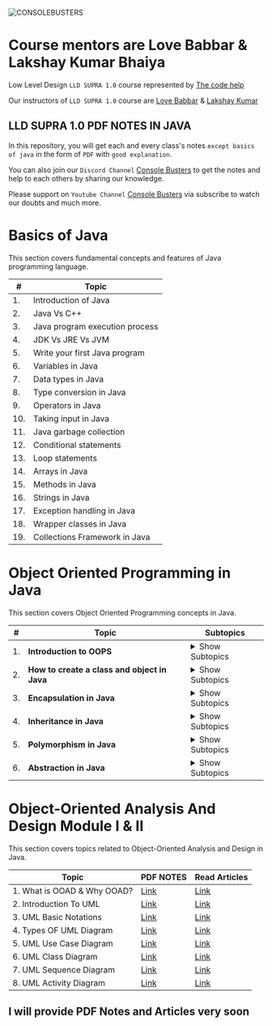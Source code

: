 ![CONSOLEBUSTERS](https://res.cloudinary.com/dkbtmzdtt/image/upload/v1708107396/MYYYYYY/LLD_SUPRA_1.0_dowsdm.png)

# Course mentors are Love Babbar & Lakshay Kumar Bhaiya

Low Level Design `LLD SUPRA 1.0` course represented by [The code help](https://www.thecodehelp.in)

Our instructors of `LLD SUPRA 1.0` course are [Love Babbar](https://www.linkedin.com/in/love-babbar-38ab2887/) & [Lakshay Kumar](https://www.linkedin.com/in/lakshayk12/)

## LLD SUPRA 1.0 PDF NOTES IN JAVA

In this repository, you will get each and every class's notes `except basics of java` in the form of `PDF` with `good explanation`.

You can also join our `Discord Channel` [Console Busters](https://discord.gg/naQUPVWvSs) to get the notes and help to each others by sharing our knowledge.

Please support on `Youtube Channel` [Console Busters](https://www.youtube.com/@ConsoleBusters) via subscribe to watch our doubts and much more.

# Basics of Java

This section covers fundamental concepts and features of Java programming language.

| #   | Topic                                     |
| --- | ----------------------------------------- |
| 1.  | Introduction of Java                      |
| 2.  | Java Vs C++                               |
| 3.  | Java program execution process            |
| 4.  | JDK Vs JRE Vs JVM                         |
| 5.  | Write your first Java program             |
| 6.  | Variables in Java                         |
| 7.  | Data types in Java                        |
| 8.  | Type conversion in Java                   |
| 9.  | Operators in Java                         |
| 10. | Taking input in Java                      |
| 11. | Java garbage collection                   |
| 12. | Conditional statements                    |
| 13. | Loop statements                           |
| 14. | Arrays in Java                            |
| 15. | Methods in Java                           |
| 16. | Strings in Java                           |
| 17. | Exception handling in Java                |
| 18. | Wrapper classes in Java                   |
| 19. | Collections Framework in Java             |

# Object Oriented Programming in Java

This section covers Object Oriented Programming concepts in Java.

| #   | Topic                                     | Subtopics                           |
| --- | ----------------------------------------- | ----------------------------------- |
| 1.  | **Introduction to OOPS**                  | <details><summary>Show Subtopics</summary><ul><li>- 📝 Why Object Oriented Programming</li><li>- 📝 Multiple Students Example - Messy Code</li><li>- 📝 What is OOP?</li><li>- 📝 Objects and Classes</li><li>- 📝 Attributes and Behaviour and Identity</li></ul></details> |
| 2.  | **How to create a class and object in Java**  | <details><summary>Show Subtopics</summary><ul><li>- 📝 Must define some blue print - class</li><li>- 📝 Object an instance of class</li><li>- 📝 What is constructor?</li><li>- 📝 Default constructor</li><li>- 📝 Parameterized constructor</li><li>- 📝 Copy constructor</li><li>- 📝 Object life cycle</li></ul></details> |
| 3.  | **Encapsulation in Java**                     | <details><summary>Show Subtopics</summary><ul><li>- 📝 What is encapsulation?</li><li>- 📝 Access modifiers (`Brief`) in Java</li><li>- 📝 Not perfect encapsulation</li><li>- 📝 Perfect encapsulation</li></ul></details> |
| 4.  | **Inheritance in Java**                       | <details><summary>Show Subtopics</summary><ul><li>- 📝 What is inheritance?</li><li>- 📝 When do we use inheritance?</li><li>- 📝 General `IS-A` example</li><li>- 📝 Advantages of inheritance</li><li>- 📝 Implementation of inheritance</li><li>- 📝 Access modifiers (`In Detailed`) in Java</li><li>- 📝 Type of inheritance</li><li>- 📝 `super` keyword in Java</li><li>- 📝 `super` VS `this` keyword in Java</li><li>- 📝 Structure design program using inheritance</li></ul></details> |
| 5.  | **Polymorphism in Java**                      | <details><summary>Show Subtopics</summary><ul><li>- 📝 What is polymorphism?</li><li>- 📝 Types of polymorphism</li><li>- 📝 Static polymorphism</li><li>- 📝 Dynamic polymorphism</li><li>- 📝 Downcasting in Java</li><li>- 📝 Important notes</li><li>- 📝 Method overloading Vs method overriding</li></ul></details> |
| 6.  | **Abstraction in Java**                       | <details><summary>Show Subtopics</summary><ul><li>- 📝 What is abstraction?</li><li>- 📝 Abstraction in java collections</li><li>- 📝 Ways to achieve abstraction</li><li>- 📝 Abstraction using classes</li><li>- 📝 Abstraction using abstract class</li><li>- 📝 Abstraction using interface (new way to design strategy)</li><li>- 📝 Upcasting in abstraction</li><li>- 📝 Real world examples of abstraction</li><li>- 📝 Abstract class Vs interface</li><li>- 📝 Advantages of abstraction</li><li>- 📝 Achieve multiple inheritance using interface</li></ul></details> |


# Object-Oriented Analysis And Design Module I & II

This section covers topics related to Object-Oriented Analysis and Design in Java.

| Topic                       | PDF NOTES                         | Read Articles               |
| --------------------------- | --------------------------------- | --------------------------- |
| 1. What is OOAD & Why OOAD? | [Link](#)                         | [Link](#)                   |
| 2. Introduction To UML      | [Link](#)                         | [Link](#)                   |
| 3. UML Basic Notations      | [Link](#)                         | [Link](#)                   |
| 4. Types OF UML Diagram     | [Link](#)                         | [Link](#)                   |
| 5. UML Use Case Diagram     | [Link](#)                         | [Link](#)                   |
| 6. UML Class Diagram        | [Link](#)                         | [Link](#)                   |
| 7. UML Sequence Diagram     | [Link](#)                         | [Link](#)                   |
| 8. UML Activity Diagram     | [Link](#)                         | [Link](#)                   |

## I will provide PDF Notes and Articles very soon
